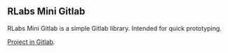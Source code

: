 ## RLabs Mini Gitlab

RLabs Mini Gitlab is a simple Gitlab library. Intended for quick prototyping.

[Project in Gitlab](https://gitlab.com/romanlabs/public/rlabs-mini-gitlab).

